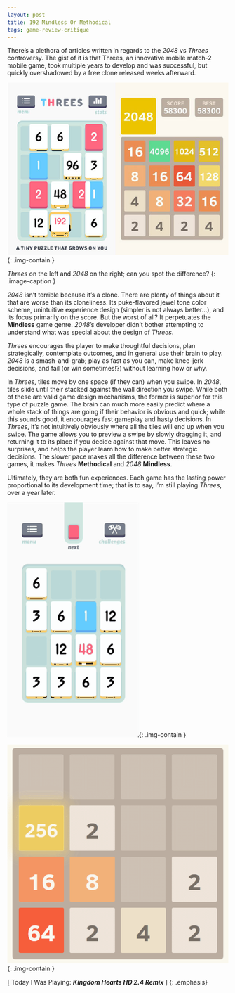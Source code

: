 ```yaml
---
layout: post
title: 192 Mindless Or Methodical
tags: game-review-critique
---
```

There’s a plethora of articles written in regards to the *2048* vs *Threes* controversy. The gist of it is that Threes, an innovative mobile match-2 mobile game, took multiple years to develop and was successful, but quickly overshadowed by a free clone released weeks afterward.

![Threes and 2048](/img/games/192_Mindless_Or_Methodical.jpg "Threes and 2048"){: .img-contain }

*Threes* on the left and *2048* on the right; can you spot the difference?
{: .image-caption }

*2048* isn’t terrible because it’s a clone.  There are plenty of things about it that are worse than its cloneliness.  Its puke-flavored jewel tone color scheme, unintuitive experience design (simpler is not always better…), and its focus primarily on the score.  But the worst of all?  It perpetuates the **Mindless** game genre.  *2048*’s developer didn’t bother attempting to understand what was special about the design of *Threes*.

*Threes* encourages the player to make thoughtful decisions, plan strategically, contemplate outcomes, and in general use their brain to play.  *2048* is a smash-and-grab; play as fast as you can, make knee-jerk decisions, and fail (or win sometimes!?) without learning how or why.

In *Threes*, tiles move by one space (if they can) when you swipe.  In *2048*, tiles slide until their stacked against the wall direction you swipe.  While both of these are valid game design mechanisms, the former is superior for this type of puzzle game.  The brain can much more easily predict where a whole stack of things are going if their behavior is obvious and quick; while this sounds good, it encourages fast gameplay and hasty decisions.  In *Threes*, it’s not intuitively obviously where all the tiles will end up when you swipe.  The game allows you to preview a swipe by slowly dragging it, and returning it to its place if you decide against that move.  This leaves no surprises, and helps the player learn how to make better strategic decisions.  The slower pace makes all the difference between these two games, it makes *Threes* **Methodical** and *2048* **Mindless**.

Ultimately, they are both fun experiences.  Each game has the lasting power proportional to its development time; that is to say, I’m still playing *Threes*, over a year later.

![Threes GIF](/img/games/192_Threes.gif "Threes GIF"){: .img-contain }

![2048 GIF](/img/games/192_2048.gif "2048 GIF"){: .img-contain }

[ Today I Was Playing: ***Kingdom Hearts HD 2.4 Remix*** ]
{: .emphasis}

